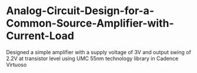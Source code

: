 # Analog-Circuit-Design-for-a-Common-Source-Amplifier-with-Current-Load
Designed a simple amplifier with a supply voltage of 3V and output swing of 2.2V at transistor level using UMC 55nm technology library in Cadence Virtuoso
